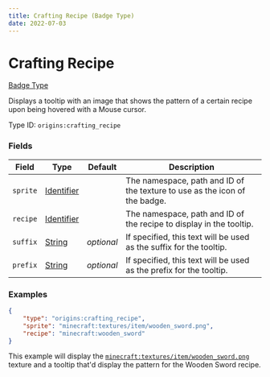 ```yaml
---
title: Crafting Recipe (Badge Type)
date: 2022-07-03
---
```


#   Crafting Recipe

[Badge Type](../badge_types.md)

Displays a tooltip with an image that shows the pattern of a certain recipe upon being hovered with a Mouse cursor.

Type ID: `origins:crafting_recipe`


### Fields

Field | Type | Default | Description
------|------|---------|------------
`sprite` | [Identifier](../identifier.md) | | The namespace, path and ID of the texture to use as the icon of the badge.
`recipe` | [Identifier](../identifier.md) | | The namespace, path and ID of the recipe to display in the tooltip.
`suffix` | [String](../string.md) | _optional_ | If specified, this text will be used as the suffix for the tooltip.
`prefix` | [String](../string.md) | _optional_ | If specified, this text will be used as the prefix for the tooltip.


### Examples

```json
{
    "type": "origins:crafting_recipe",
    "sprite": "minecraft:textures/item/wooden_sword.png",
    "recipe": "minecraft:wooden_sword"
}
```

This example will display the [`minecraft:textures/item/wooden_sword.png`](https://github.com/misode/mcmeta/blob/assets/assets/minecraft/textures/item/egg.png) texture and a tooltip that'd display the pattern for the Wooden Sword recipe.
